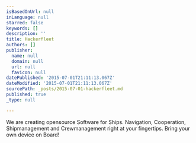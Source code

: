 ```yaml
---
isBasedOnUrl: null
inLanguage: null
starred: false
keywords: []
description: ''
title: Hackerfleet
authors: []
publisher:
  name: null
  domain: null
  url: null
  favicon: null
datePublished: '2015-07-01T21:11:13.067Z'
dateModified: '2015-07-01T21:11:13.067Z'
sourcePath: _posts/2015-07-01-hackerfleet.md
published: true
_type: null

---
```

We are creating opensource Software for Ships. Navigation, Cooperation, Shipmanagement and Crewmanagement right at your fingertips. Bring your own device on Board!